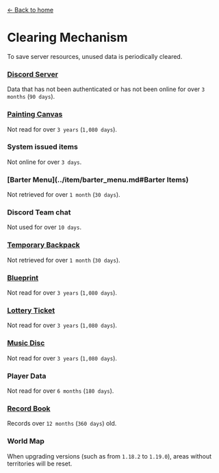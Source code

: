 [← Back to home](../)
# Clearing Mechanism
To save server resources, unused data is periodically cleared.

### [Discord Server](discord_server.md)
Data that has not been authenticated or has not been online for over `3 months` (`90 days`).

### [Painting Canvas](../item/draw_map.md)
Not read for over `3 years` (`1,080 days`).

### System issued items
Not online for over `3 days`.

### [Barter Menu](../item/barter_menu.md#Barter Items)
Not retrieved for over `1 month` (`30 days`).

### Discord Team chat
Not used for over `10 days`.

### [Temporary Backpack](cat_bowl.md)
Not retrieved for over `1 month` (`30 days`).

### [Blueprint](../item/build_blueprint.md)
Not read for over `3 years` (`1,080 days`).

### [Lottery Ticket](../item/lottery_ticket.md)
Not read for over `3 years` (`1,080 days`).

### [Music Disc](../item/music_box.md)
Not read for over `3 years` (`1,080 days`).

### Player Data
Not read for over `6 months` (`180 days`).

### [Record Book](../item/logger_menu.md)
Records over `12 months` (`360 days`) old.

### World Map
When upgrading versions (such as from `1.18.2` to `1.19.0`), areas without territories will be reset.
